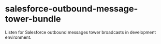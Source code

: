 # salesforce-outbound-message-tower-bundle
Listen for Salesforce outbound messages tower broadcasts in development environment.
